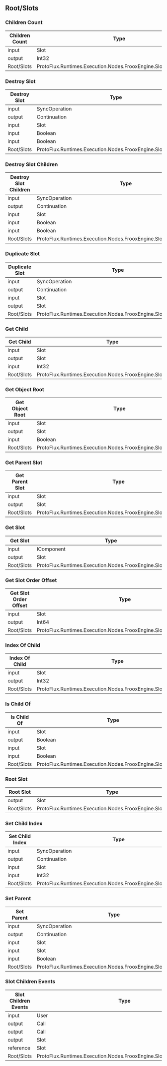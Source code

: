 <!-----------------------------------------------------------------------+
 ! This file has been generated using a script. Do not edit it manually. !
 ! Edit the individual node pages instead.                               !
 +----------------------------------------------------------------------->

## Root/Slots

### Children Count

<!-- embed:start:ProtoFlux.Runtimes.Execution.Nodes.FrooxEngine.Slots.ChildrenCount -->
<!-- ProtofluxNode:start -->
| Children Count | Type | Label |
| --- | ---- | ----- |
| input | Slot | Instance |
| output | Int32 | * |
| Root/Slots | ProtoFlux.Runtimes.Execution.Nodes.FrooxEngine.Slots.ChildrenCount |  |
<!-- ProtofluxNode:end -->
<!-- embed:end:ProtoFlux.Runtimes.Execution.Nodes.FrooxEngine.Slots.ChildrenCount -->


### Destroy Slot

<!-- embed:start:ProtoFlux.Runtimes.Execution.Nodes.FrooxEngine.Slots.DestroySlot -->
<!-- ProtofluxNode:start -->
| Destroy Slot | Type | Label |
| --- | ---- | ----- |
| input | SyncOperation | * |
| output | Continuation | Next |
| input | Slot | Instance |
| input | Boolean | PreserveAssets |
| input | Boolean | SendDestroyingEvent |
| Root/Slots | ProtoFlux.Runtimes.Execution.Nodes.FrooxEngine.Slots.DestroySlot |  |
<!-- ProtofluxNode:end -->
<!-- embed:end:ProtoFlux.Runtimes.Execution.Nodes.FrooxEngine.Slots.DestroySlot -->


### Destroy Slot Children

<!-- embed:start:ProtoFlux.Runtimes.Execution.Nodes.FrooxEngine.Slots.DestroySlotChildren -->
<!-- ProtofluxNode:start -->
| Destroy Slot Children | Type | Label |
| --- | ---- | ----- |
| input | SyncOperation | * |
| output | Continuation | Next |
| input | Slot | Instance |
| input | Boolean | PreserveAssets |
| input | Boolean | SendDestroyingEvent |
| Root/Slots | ProtoFlux.Runtimes.Execution.Nodes.FrooxEngine.Slots.DestroySlotChildren |  |
<!-- ProtofluxNode:end -->
<!-- embed:end:ProtoFlux.Runtimes.Execution.Nodes.FrooxEngine.Slots.DestroySlotChildren -->


### Duplicate Slot

<!-- embed:start:ProtoFlux.Runtimes.Execution.Nodes.FrooxEngine.Slots.DuplicateSlot -->
<!-- ProtofluxNode:start -->
| Duplicate Slot | Type | Label |
| --- | ---- | ----- |
| input | SyncOperation | * |
| output | Continuation | Next |
| input | Slot | Template |
| output | Slot | Duplicate |
| Root/Slots | ProtoFlux.Runtimes.Execution.Nodes.FrooxEngine.Slots.DuplicateSlot |  |
<!-- ProtofluxNode:end -->
<!-- embed:end:ProtoFlux.Runtimes.Execution.Nodes.FrooxEngine.Slots.DuplicateSlot -->


### Get Child

<!-- embed:start:ProtoFlux.Runtimes.Execution.Nodes.FrooxEngine.Slots.GetChild -->
<!-- ProtofluxNode:start -->
| Get Child | Type | Label |
| --- | ---- | ----- |
| input | Slot | Instance |
| output | Slot | * |
| input | Int32 | ChildIndex |
| Root/Slots | ProtoFlux.Runtimes.Execution.Nodes.FrooxEngine.Slots.GetChild |  |
<!-- ProtofluxNode:end -->
<!-- embed:end:ProtoFlux.Runtimes.Execution.Nodes.FrooxEngine.Slots.GetChild -->


### Get Object Root

<!-- embed:start:ProtoFlux.Runtimes.Execution.Nodes.FrooxEngine.Slots.GetObjectRoot -->
<!-- ProtofluxNode:start -->
| Get Object Root | Type | Label |
| --- | ---- | ----- |
| input | Slot | Instance |
| output | Slot | * |
| input | Boolean | OnlyExplicit |
| Root/Slots | ProtoFlux.Runtimes.Execution.Nodes.FrooxEngine.Slots.GetObjectRoot |  |
<!-- ProtofluxNode:end -->
<!-- embed:end:ProtoFlux.Runtimes.Execution.Nodes.FrooxEngine.Slots.GetObjectRoot -->


### Get Parent Slot

<!-- embed:start:ProtoFlux.Runtimes.Execution.Nodes.FrooxEngine.Slots.GetParentSlot -->
<!-- ProtofluxNode:start -->
| Get Parent Slot | Type | Label |
| --- | ---- | ----- |
| input | Slot | Instance |
| output | Slot | * |
| Root/Slots | ProtoFlux.Runtimes.Execution.Nodes.FrooxEngine.Slots.GetParentSlot |  |
<!-- ProtofluxNode:end -->
<!-- embed:end:ProtoFlux.Runtimes.Execution.Nodes.FrooxEngine.Slots.GetParentSlot -->


### Get Slot

<!-- embed:start:ProtoFlux.Runtimes.Execution.Nodes.FrooxEngine.Slots.GetSlot -->
<!-- ProtofluxNode:start -->
| Get Slot | Type | Label |
| --- | ---- | ----- |
| input | IComponent | Component |
| output | Slot | * |
| Root/Slots | ProtoFlux.Runtimes.Execution.Nodes.FrooxEngine.Slots.GetSlot |  |
<!-- ProtofluxNode:end -->
<!-- embed:end:ProtoFlux.Runtimes.Execution.Nodes.FrooxEngine.Slots.GetSlot -->


### Get Slot Order Offset

<!-- embed:start:ProtoFlux.Runtimes.Execution.Nodes.FrooxEngine.Slots.GetSlotOrderOffset -->
<!-- ProtofluxNode:start -->
| Get Slot Order Offset | Type | Label |
| --- | ---- | ----- |
| input | Slot | Instance |
| output | Int64 | * |
| Root/Slots | ProtoFlux.Runtimes.Execution.Nodes.FrooxEngine.Slots.GetSlotOrderOffset |  |
<!-- ProtofluxNode:end -->
<!-- embed:end:ProtoFlux.Runtimes.Execution.Nodes.FrooxEngine.Slots.GetSlotOrderOffset -->


### Index Of Child

<!-- embed:start:ProtoFlux.Runtimes.Execution.Nodes.FrooxEngine.Slots.IndexOfChild -->
<!-- ProtofluxNode:start -->
| Index Of Child | Type | Label |
| --- | ---- | ----- |
| input | Slot | Instance |
| output | Int32 | * |
| Root/Slots | ProtoFlux.Runtimes.Execution.Nodes.FrooxEngine.Slots.IndexOfChild |  |
<!-- ProtofluxNode:end -->
<!-- embed:end:ProtoFlux.Runtimes.Execution.Nodes.FrooxEngine.Slots.IndexOfChild -->


### Is Child Of

<!-- embed:start:ProtoFlux.Runtimes.Execution.Nodes.FrooxEngine.Slots.IsChildOf -->
<!-- ProtofluxNode:start -->
| Is Child Of | Type | Label |
| --- | ---- | ----- |
| input | Slot | Instance |
| output | Boolean | * |
| input | Slot | Other |
| input | Boolean | IncludeSelf |
| Root/Slots | ProtoFlux.Runtimes.Execution.Nodes.FrooxEngine.Slots.IsChildOf |  |
<!-- ProtofluxNode:end -->
<!-- embed:end:ProtoFlux.Runtimes.Execution.Nodes.FrooxEngine.Slots.IsChildOf -->


### Root Slot

<!-- embed:start:ProtoFlux.Runtimes.Execution.Nodes.FrooxEngine.Slots.RootSlot -->
<!-- ProtofluxNode:start -->
| Root Slot | Type | Label |
| --- | ---- | ----- |
| output | Slot | * |
| Root/Slots | ProtoFlux.Runtimes.Execution.Nodes.FrooxEngine.Slots.RootSlot |  |
<!-- ProtofluxNode:end -->
<!-- embed:end:ProtoFlux.Runtimes.Execution.Nodes.FrooxEngine.Slots.RootSlot -->


### Set Child Index

<!-- embed:start:ProtoFlux.Runtimes.Execution.Nodes.FrooxEngine.Slots.SetChildIndex -->
<!-- ProtofluxNode:start -->
| Set Child Index | Type | Label |
| --- | ---- | ----- |
| input | SyncOperation | * |
| output | Continuation | Next |
| input | Slot | Instance |
| input | Int32 | Index |
| Root/Slots | ProtoFlux.Runtimes.Execution.Nodes.FrooxEngine.Slots.SetChildIndex |  |
<!-- ProtofluxNode:end -->
<!-- embed:end:ProtoFlux.Runtimes.Execution.Nodes.FrooxEngine.Slots.SetChildIndex -->


### Set Parent

<!-- embed:start:ProtoFlux.Runtimes.Execution.Nodes.FrooxEngine.Slots.SetParent -->
<!-- ProtofluxNode:start -->
| Set Parent | Type | Label |
| --- | ---- | ----- |
| input | SyncOperation | * |
| output | Continuation | Next |
| input | Slot | Instance |
| input | Slot | NewParent |
| input | Boolean | PreserveGlobalPosition |
| Root/Slots | ProtoFlux.Runtimes.Execution.Nodes.FrooxEngine.Slots.SetParent |  |
<!-- ProtofluxNode:end -->
<!-- embed:end:ProtoFlux.Runtimes.Execution.Nodes.FrooxEngine.Slots.SetParent -->


### Slot Children Events

<!-- embed:start:ProtoFlux.Runtimes.Execution.Nodes.FrooxEngine.Slots.SlotChildrenEvents -->
<!-- ProtofluxNode:start -->
| Slot Children Events | Type | Label |
| --- | ---- | ----- |
| input | User | OnUser |
| output | Call | OnChildAdded |
| output | Call | OnChildRemoved |
| output | Slot | Child |
| reference | Slot | Instance |
| Root/Slots | ProtoFlux.Runtimes.Execution.Nodes.FrooxEngine.Slots.SlotChildrenEvents |  |
<!-- ProtofluxNode:end -->
<!-- embed:end:ProtoFlux.Runtimes.Execution.Nodes.FrooxEngine.Slots.SlotChildrenEvents -->


